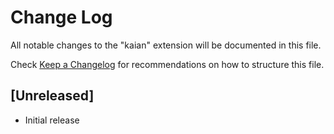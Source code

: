 # Change Log

All notable changes to the "kaian" extension will be documented in this file.

Check [Keep a Changelog](http://keepachangelog.com/) for recommendations on how to structure this file.

## [Unreleased]

- Initial release
